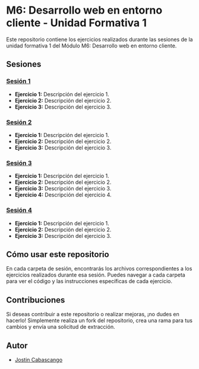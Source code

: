 # M6: Desarrollo web en entorno cliente - Unidad Formativa 1

Este repositorio contiene los ejercicios realizados durante las sesiones de la unidad formativa 1 del Módulo M6: Desarrollo web en entorno cliente.

## Sesiones

### [Sesión 1](https://github.com/TuUsuario/M6_CLIENTE_UF1/tree/sesion1)

- **Ejercicio 1:** Descripción del ejercicio 1.
- **Ejercicio 2:** Descripción del ejercicio 2.
- **Ejercicio 3:** Descripción del ejercicio 3.

### [Sesión 2](https://github.com/TuUsuario/M6_CLIENTE_UF1/tree/sesion2)

- **Ejercicio 1:** Descripción del ejercicio 1.
- **Ejercicio 2:** Descripción del ejercicio 2.
- **Ejercicio 3:** Descripción del ejercicio 3.

### [Sesión 3](https://github.com/TuUsuario/M6_CLIENTE_UF1/tree/sesion3)

- **Ejercicio 1:** Descripción del ejercicio 1.
- **Ejercicio 2:** Descripción del ejercicio 2.
- **Ejercicio 3:** Descripción del ejercicio 3.
- **Ejercicio 4:** Descripción del ejercicio 4.

### [Sesión 4](https://github.com/TuUsuario/M6_CLIENTE_UF1/tree/sesion4)

- **Ejercicio 1:** Descripción del ejercicio 1.
- **Ejercicio 2:** Descripción del ejercicio 2.
- **Ejercicio 3:** Descripción del ejercicio 3.

## Cómo usar este repositorio

En cada carpeta de sesión, encontrarás los archivos correspondientes a los ejercicios realizados durante esa sesión. Puedes navegar a cada carpeta para ver el código y las instrucciones específicas de cada ejercicio.

## Contribuciones

Si deseas contribuir a este repositorio o realizar mejoras, ¡no dudes en hacerlo! Simplemente realiza un fork del repositorio, crea una rama para tus cambios y envía una solicitud de extracción.

## Autor

- [Jostin Cabascango](https://github.com/JostinCabascango/)

